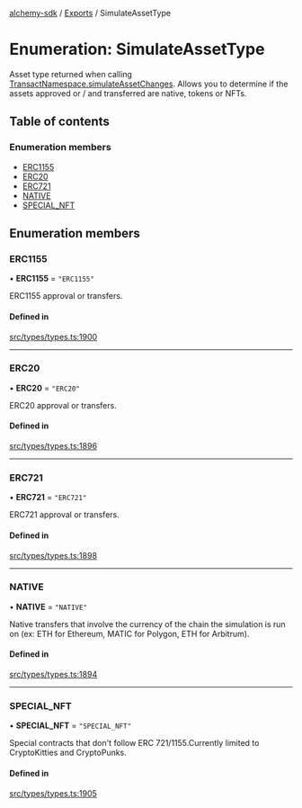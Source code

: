 [alchemy-sdk](../README.md) / [Exports](../modules.md) / SimulateAssetType

# Enumeration: SimulateAssetType

Asset type returned when calling [TransactNamespace.simulateAssetChanges](../classes/TransactNamespace.md#simulateassetchanges).
Allows you to determine if the assets approved or / and transferred are
native, tokens or NFTs.

## Table of contents

### Enumeration members

- [ERC1155](SimulateAssetType.md#erc1155)
- [ERC20](SimulateAssetType.md#erc20)
- [ERC721](SimulateAssetType.md#erc721)
- [NATIVE](SimulateAssetType.md#native)
- [SPECIAL\_NFT](SimulateAssetType.md#special_nft)

## Enumeration members

### ERC1155

• **ERC1155** = `"ERC1155"`

ERC1155 approval or transfers.

#### Defined in

[src/types/types.ts:1900](https://github.com/alchemyplatform/alchemy-sdk-js/blob/ee5b9ee/src/types/types.ts#L1900)

___

### ERC20

• **ERC20** = `"ERC20"`

ERC20 approval or transfers.

#### Defined in

[src/types/types.ts:1896](https://github.com/alchemyplatform/alchemy-sdk-js/blob/ee5b9ee/src/types/types.ts#L1896)

___

### ERC721

• **ERC721** = `"ERC721"`

ERC721 approval or transfers.

#### Defined in

[src/types/types.ts:1898](https://github.com/alchemyplatform/alchemy-sdk-js/blob/ee5b9ee/src/types/types.ts#L1898)

___

### NATIVE

• **NATIVE** = `"NATIVE"`

Native transfers that involve the currency of the chain the simulation is
run on (ex: ETH for Ethereum, MATIC for Polygon, ETH for Arbitrum).

#### Defined in

[src/types/types.ts:1894](https://github.com/alchemyplatform/alchemy-sdk-js/blob/ee5b9ee/src/types/types.ts#L1894)

___

### SPECIAL\_NFT

• **SPECIAL\_NFT** = `"SPECIAL_NFT"`

Special contracts that don't follow ERC 721/1155.Currently limited to
CryptoKitties and CryptoPunks.

#### Defined in

[src/types/types.ts:1905](https://github.com/alchemyplatform/alchemy-sdk-js/blob/ee5b9ee/src/types/types.ts#L1905)
